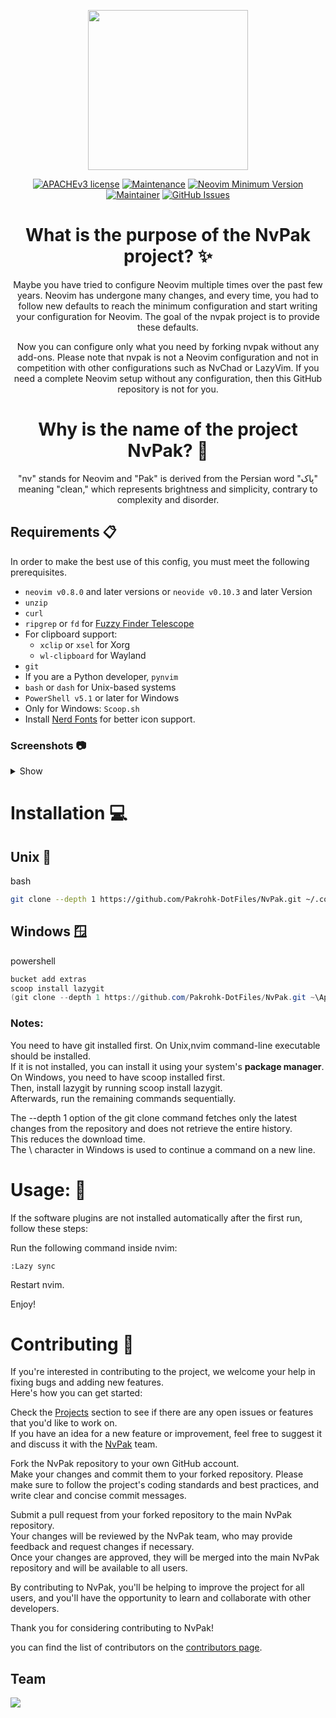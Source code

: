 <p align="center">
  <img width="256" height="256" src="https://user-images.githubusercontent.com/27810360/190279839-f6685b5f-4c56-41b3-b1b5-a8768cc52fb6.gif">
</p>

<div align="center">

[![APACHEv3 license](https://img.shields.io/badge/License-APACHEv2-red.svg?style=flat-square)](https://github.com/Pakrohk-DotFiles/NvPak/blob/main/LICENSE)
[![Maintenance](https://img.shields.io/badge/Maintained%3F-yes-green.svg?style=flat-square)](https://github.com/Pakrohk-DotFiles/NvPak/graphs/commit-activity)
[![Neovim Minimum Version](https://img.shields.io/badge/Neovim-0.8.0-blueviolet.svg?style=flat-square&logo=Neovim&color=90E59A&logoColor=white)](https://github.com/neovim/neovim)
[![Maintainer](https://img.shields.io/badge/maintainer-theMaintainer-blue?style=flat-square)](https://github.com/Pakrohk)
[![GitHub Issues](https://img.shields.io/github/issues/pakrohk-dotfiles/NvPak.svg?style=flat-square&label=Issues&color=d77982)](https://github.com/Pakrohk-DotFiles/NvPak/issues)

# What is the purpose of the NvPak project? ✨

Maybe you have tried to configure Neovim multiple times over the past few years. Neovim has undergone many changes, and every time, you had to follow new defaults to reach the minimum configuration and start writing your configuration for Neovim. The goal of the nvpak project is to provide these defaults.

Now you can configure only what you need by forking nvpak without any add-ons. Please note that nvpak is not a Neovim configuration and not in competition with other configurations such as NvChad or LazyVim. If you need a complete Neovim setup without any configuration, then this GitHub repository is not for you.

# Why is the name of the project NvPak? 🌟

"nv" stands for Neovim and "Pak" is derived from the Persian word "پاک" meaning "clean," which represents brightness and simplicity, contrary to complexity and disorder. 

</div>

## Requirements 📋

In order to make the best use of this config, you must meet the following prerequisites.

- `neovim v0.8.0` and later versions or `neovide v0.10.3` and later Version
- `unzip`
- `curl`
- `ripgrep` or `fd` for [Fuzzy Finder Telescope](https://github.com/BurntSushi/ripgrep)
- For clipboard support:
  - `xclip` or `xsel` for Xorg
  - `wl-clipboard` for Wayland
- `git`
- If you are a Python developer, `pynvim`
- `bash` or `dash` for Unix-based systems
- `PowerShell v5.1` or later for Windows
- Only for Windows: `Scoop.sh`
- Install [Nerd Fonts](https://github.com/ryanoasis/nerd-fonts) for better icon support.

### Screenshots 📷

<details>
<summary>
Show
</summary>
<br>



![full](https://user-images.githubusercontent.com/27810360/215935940-81f0b59b-9382-4915-a395-f6903f07c1a8.png)

![autocompelet](https://user-images.githubusercontent.com/27810360/215936237-96bc8604-1597-4aa9-bbfb-4709cae73016.png)

![NeoVide](https://user-images.githubusercontent.com/27810360/181910971-43f34b7f-116a-4981-a9d6-37db0c1526f1.png)

![Fuzzy Finder](https://user-images.githubusercontent.com/48873115/217238383-51c83389-ef78-414c-bdda-2896033ce389.png)

![CmdLine](https://user-images.githubusercontent.com/27810360/181955593-80e4480b-e158-4be7-abe0-0509072d1118.png)

![show error and warns details](https://user-images.githubusercontent.com/27810360/215936761-4ec5c34c-789e-426f-91a4-dca3b6b2a7d1.png)

</details>

# Installation 💻
## Unix 🐧
bash
```bash
git clone --depth 1 https://github.com/Pakrohk-DotFiles/NvPak.git ~/.config/nvim && nvim
```
## Windows 🪟
powershell
```powershell
bucket add extras
scoop install lazygit
(git clone --depth 1 https://github.com/Pakrohk-DotFiles/NvPak.git ~\AppData\Local\nvim\) -and (nvim)
```
### Notes:

You need to have git installed first.
On Unix,nvim command-line executable should be installed. \
If it is not installed, you can install it using your system's **package manager**.\
On Windows, you need to have scoop installed first. \
Then, install lazygit by running scoop install lazygit.\
Afterwards, run the remaining commands sequentially.

The --depth 1 option of the git clone command fetches only the latest changes from the repository and does not retrieve the entire history.\
This reduces the download time.\
The \ character in Windows is used to continue a command on a new line.


# Usage: 🚀

If the software plugins are not installed automatically after the first run, follow these steps:

Run the following command inside nvim:

```
:Lazy sync
```

Restart nvim.

Enjoy!





# Contributing 🤝


If you're interested in contributing to the project, we welcome your help in fixing bugs and adding new features.\
 Here's how you can get started:
 
Check the [Projects](https://github.com/EvolveBeyond/NvPak/projects) section to see if there are any open issues or features that you'd like to work on. \
If you have an idea for a new feature or improvement, feel free to suggest it and discuss it with the [NvPak](https://github.com/EvolveBeyond/NvPak) team.

Fork the NvPak repository to your own GitHub account.\
Make your changes and commit them to your forked repository. Please make sure to follow the project's coding standards and best practices, and write clear and concise commit messages.

Submit a pull request from your forked repository to the main NvPak repository.\
 Your changes will be reviewed by the NvPak team, who may provide feedback and request changes if necessary.\
Once your changes are approved, they will be merged into the main NvPak repository and will be available to all users.

By contributing to NvPak, you'll be helping to improve the project for all users, and you'll have the opportunity to learn and collaborate with other developers.

 Thank you for considering contributing to NvPak!

 
you can find the list of contributors on the [contributors page](https://github.com/nooob-developer/NvPak/graphs/contributors).


## Team
<a href="https://github.com/EvolveBeyond/nvpak/graphs/contributors">
  <img src="https://contrib.rocks/image?repo=EvolveBeyond/nvpak" />
</a>





